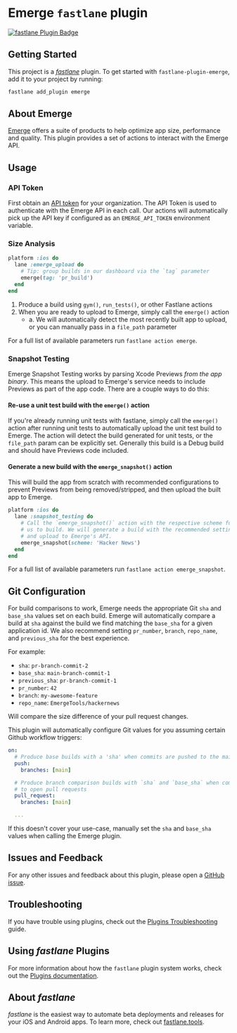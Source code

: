 # Emerge `fastlane` plugin

[![fastlane Plugin Badge](https://rawcdn.githack.com/fastlane/fastlane/master/fastlane/assets/plugin-badge.svg)](https://rubygems.org/gems/fastlane-plugin-emerge)

## Getting Started

This project is a [_fastlane_](https://github.com/fastlane/fastlane) plugin. To get started with `fastlane-plugin-emerge`, add it to your project by running:

```bash
fastlane add_plugin emerge
```

## About Emerge

[Emerge](https://emergetools.com) offers a suite of products to help optimize app size, performance and quality. This plugin provides a set of actions to interact with the Emerge API.

## Usage

### API Token

First obtain an [API token](https://docs.emergetools.com/docs/uploading-basics#obtain-an-api-key) for your organization. The API Token is used to authenticate with the Emerge API in each call. Our actions will automatically pick up the API key if configured as an `EMERGE_API_TOKEN` environment variable.

### Size Analysis

```ruby
platform :ios do
  lane :emerge_upload do
    # Tip: group builds in our dashboard via the `tag` parameter
    emerge(tag: 'pr_build')
  end
end
```

1. Produce a build using `gym()`, `run_tests()`, or other Fastlane actions
2. When you are ready to upload to Emerge, simply call the `emerge()` action
    - a. We will automatically detect the most recently built app to upload, or you can manually pass in a `file_path` parameter

For a full list of available parameters run `fastlane action emerge`.

### Snapshot Testing

Emerge Snapshot Testing works by parsing Xcode Previews _from the app binary_. This means the upload to Emerge's service needs to include Previews as part of the app code. There are a couple ways to do this:

#### Re-use a unit test build with the `emerge()` action

If you're already running unit tests with fastlane, simply call the `emerge()` action after running unit tests to automatically upload the unit test build to Emerge. The action will detect the build generated for unit tests, or the `file_path` param can be explicitly set. Generally this build is a Debug build and should have Previews code included.

#### Generate a new build with the `emerge_snapshot()` action

This will build the app from scratch with recommended configurations to prevent Previews from being removed/stripped, and then upload the built app to Emerge.

```ruby
platform :ios do
  lane :snapshot_testing do
    # Call the `emerge_snapshot()` action with the respective scheme for
    # us to build. We will generate a build with the recommended settings
    # and upload to Emerge's API.
    emerge_snapshot(scheme: 'Hacker News')
  end
end
```

For a full list of available parameters run `fastlane action emerge_snapshot`.

## Git Configuration

For build comparisons to work, Emerge needs the appropriate Git `sha` and `base_sha` values set on each build. Emerge will automatically compare a build at `sha` against the build we find matching the `base_sha` for a given application id. We also recommend setting `pr_number`, `branch`, `repo_name`, and `previous_sha` for the best experience.

For example:

- `sha`: `pr-branch-commit-2`
- `base_sha`: `main-branch-commit-1`
- `previous_sha`: `pr-branch-commit-1`
- `pr_number`: `42`
- `branch`: `my-awesome-feature`
- `repo_name`: `EmergeTools/hackernews`

Will compare the size difference of your pull request changes.

This plugin will automatically configure Git values for you assuming certain Github workflow triggers:

```yaml
on:
  # Produce base builds with a 'sha' when commits are pushed to the main branch
  push:
    branches: [main]

  # Produce branch comparison builds with `sha` and `base_sha` when commits are pushed
  # to open pull requests
  pull_request:
    branches: [main]

  ...
```

If this doesn't cover your use-case, manually set the `sha` and `base_sha` values when calling the Emerge plugin.

## Issues and Feedback

For any other issues and feedback about this plugin, please open a [GitHub issue](https://github.com/EmergeTools/fastlane-plugin-emerge/issues).

## Troubleshooting

If you have trouble using plugins, check out the [Plugins Troubleshooting](https://docs.fastlane.tools/plugins/plugins-troubleshooting/) guide.

## Using _fastlane_ Plugins

For more information about how the `fastlane` plugin system works, check out the [Plugins documentation](https://docs.fastlane.tools/plugins/create-plugin/).

## About _fastlane_

_fastlane_ is the easiest way to automate beta deployments and releases for your iOS and Android apps. To learn more, check out [fastlane.tools](https://fastlane.tools).
